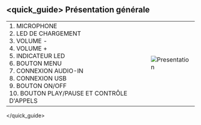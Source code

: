## <quick_guide> Présentation générale

|  |  |
|:-------|:-------|
|1.	MICROPHONE <br> 2.	LED DE CHARGEMENT <br> 3.	VOLUME - <br> 4. VOLUME + <br> 5. INDICATEUR LED<br> 6. BOUTON MENU  <br> 7.	CONNEXION AUDIO-IN <br> 8. CONNEXION USB  <br> 9.	 BOUTON ON/OFF<br> 10. BOUTON PLAY/PAUSE ET CONTRÔLE D'APPELS  |![Presentation](http://static.energysistem.com/images/manuals/39974/53c399a6d769d.jpg)|
</quick_guide>
